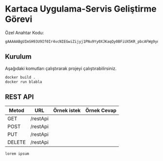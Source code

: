 # Kartaca Uygulama-Servis Geliştirme Görevi

Özel Anahtar Kodu:
```bash
gAAAAABgUImSH93U9If0Ir4vcNIEGwiZijyj1PNu9Yy0XJKaqQy0BFiUX5KR_pbcAFWg9yn0z0VnOIqQiHsf3MJaJTUde8Z8HibbhynZPlwRm3r2DIVCRYCYwC2Z8pvjlUDZz2vYXcm74ZuKiUgel55z3h9VapVtmvXujpCgYv2VVQzHk7jQBn1HuIHJLrFRBaqf0iricLPm
```


## Kurulum

Aşağıdaki komutları çalıştırarak projeyi çalıştırabilirsiniz.

```bash
docker build .
docker run blabla
```

## REST API 
|Metod|URL|Örnek istek|Örnek Cevap|
|---|---|---|---|
|GET|/restApi|   |   |
|POST|/restApi|   |   |
|PUT|/restApi|   |   |
|DELETE|/restApi|   |   |

```python
lorem ipsum
```

